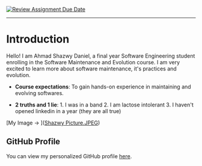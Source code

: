 [![Review Assignment Due Date](https://classroom.github.com/assets/deadline-readme-button-22041afd0340ce965d47ae6ef1cefeee28c7c493a6346c4f15d667ab976d596c.svg)](https://classroom.github.com/a/O-1AGqKT)
__________________________________________
# Introduction
Hello! I am Ahmad Shazwy Daniel, a final year Software Engineering student enrolling in the Software Maintenance
and Evolution course.
I am very excited to learn more about software maintenance, it's practices and evolution.

- **Course expectations**: To gain hands-on experience in
maintaining and evolving softwares.

- **2 truths and 1 lie**: 1. I was in a band 2. I am lactose intolerant 3. I haven't opened linkedin in a year (they are all true)

[My Image -> ]([Shazwy Picture.JPEG](https://github.com/SoftwareMaintenanceEvolution/tutorial-1-shazwydaniel/blob/4ba40461f3886d898ee0f50d3c805385e79574d0/Shazwy%20Picture.JPEG)) <!-- Link to the uploaded image -->

## GitHub Profile
You can view my personalized GitHub profile
[here](https://github.com/shazwydaniel).
